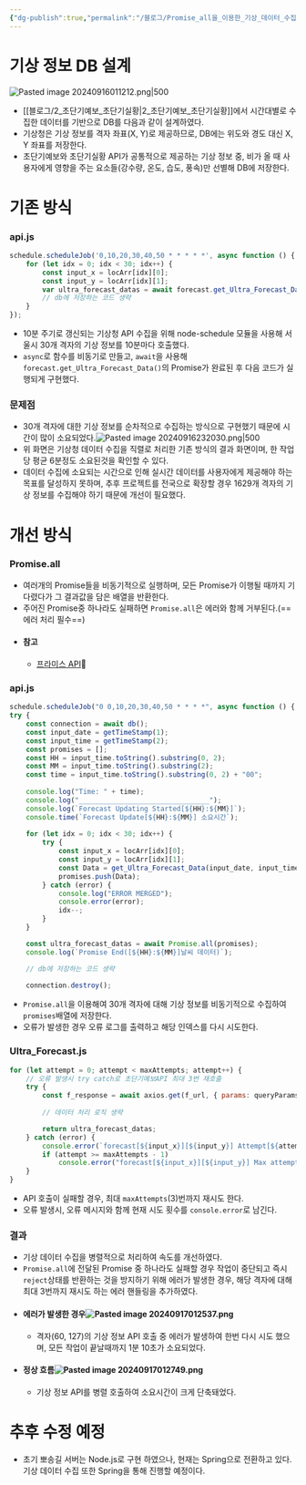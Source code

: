```yaml
---
{"dg-publish":true,"permalink":"/블로그/Promise_all을_이용한_기상_데이터_수집_개선기/","created":"2024-09-16T00:55:01.946+09:00"}
---
```


# 기상 정보 DB 설계
![Pasted image 20240916011212.png|500](/img/user/%EB%B8%94%EB%A1%9C%EA%B7%B8/Pasted%20image%2020240916011212.png)
- [[블로그/2_초단기예보_초단기실황\|2_초단기예보_초단기실황]]에서 시간대별로 수집한 데이터를 기반으로 DB를 다음과 같이 설계하였다.
- 기상청은 기상 정보를 격자 좌표(X, Y)로 제공하므로, DB에는 위도와 경도 대신 X, Y 좌표를 저장한다.
- 초단기예보와 초단기실황 API가 공통적으로 제공하는 기상 정보 중, 비가 올 때 사용자에게 영향을 주는 요소들(강수량, 온도, 습도, 풍속)만 선별해 DB에 저장한다.
# 기존 방식
### api.js
``` javascript
schedule.scheduleJob('0,10,20,30,40,50 * * * * *', async function () { 
	for (let idx = 0; idx < 30; idx++) { 
		const input_x = locArr[idx][0]; 
		const input_y = locArr[idx][1]; 
		var ultra_forecast_datas = await forecast.get_Ultra_Forecast_Data(input_date, input_time, input_x, input_y); 
		// db에 저장하는 코드 생략
	} 
});
```
- 10분 주기로 갱신되는 기상청 API 수집을 위해 node-schedule 모듈을 사용해 서울시 30개 격자의 기상 정보를 10분마다 호출했다.
- `async`로 함수를 비동기로 만들고, `await`을 사용해  `forecast.get_Ultra_Forecast_Data()`의 Promise가 완료된 후 다음 코드가 실행되게 구현했다.
### 문제점
- 30개 격자에 대한 기상 정보를 순차적으로 수집하는 방식으로 구현했기 때문에 시간이 많이 소요되었다.![Pasted image 20240916232030.png|500](/img/user/%EB%B8%94%EB%A1%9C%EA%B7%B8/Pasted%20image%2020240916232030.png)
- 위 화면은 기상청 데이터 수집을 직렬로 처리한 기존 방식의 결과 화면이며, 한 작업 당 평균 6분정도 소요된것을 확인할 수 있다.
- 데이터 수집에 소요되는 시간으로 인해 실시간 데이터를 사용자에게 제공해야 하는 목표를 달성하지 못하며, 추후 프로젝트를 전국으로 확장할 경우 1629개 격자의 기상 정보를 수집해야 하기 때문에 개선이 필요했다.
# 개선 방식
### Promise.all
- 여러개의 Promise들을 비동기적으로 실행하며, 모든 Promise가 이행될 때까지 기다렸다가 그 결과값을 담은 배열을 반환한다.
- 주어진 Promise중 하나라도 실패하면 `Promise.all`은 에러와 함께 거부된다.(==에러 처리 필수==)
- #### 참고
	- [프라미스 API](https://ko.javascript.info/promise-api)
### api.js
``` javascript
schedule.scheduleJob("0 0,10,20,30,40,50 * * * *", async function () {
try {
	const connection = await db();
	const input_date = getTimeStamp(1);
	const input_time = getTimeStamp(2);
	const promises = [];
	const HH = input_time.toString().substring(0, 2);
	const MM = input_time.toString().substring(2);
	const time = input_time.toString().substring(0, 2) + "00";
	
	console.log("Time: " + time);
	console.log("________________________________");
	console.log(`Forecast Updating Started[${HH}:${MM}]`);
	console.time(`Forecast Update[${HH}:${MM}] 소요시간`);
	
	for (let idx = 0; idx < 30; idx++) {
		try {
			const input_x = locArr[idx][0];
			const input_y = locArr[idx][1];
			const Data = get_Ultra_Forecast_Data(input_date, input_time, input_x, input_y);
			promises.push(Data);
		} catch (error) {
			console.log("ERROR MERGED");
			console.error(error);
			idx--;
		}
	}

	const ultra_forecast_datas = await Promise.all(promises);
	console.log(`Promise End([${HH}:${MM}]날씨 데이터)`);

	// db에 저장하는 코드 생략
	
	connection.destroy();
```
- `Promise.all`을 이용해여 30개 격자에 대해 기상 정보를 비동기적으로 수집하여 `promises`배열에 저장한다.
- 오류가 발생한 경우 오류 로그를 출력하고 해당 인덱스를 다시 시도한다.
### Ultra_Forecast.js
``` javascript
for (let attempt = 0; attempt < maxAttempts; attempt++) {
	// 오류 발생시 try catch로 초단기예보API 최대 3번 재호출
	try {
		const f_response = await axios.get(f_url, { params: queryParams });
	
		// 데이터 처리 로직 생략

		return ultra_forecast_datas;
	} catch (error) {
		console.error(`forecast[${input_x}][${input_y}] Attempt[${attempt}] failed`, error);
		if (attempt >= maxAttempts - 1)
			console.error("forecast[${input_x}][${input_y}] Max attempts 초과");
	}
}

```
- API 호출이 실패할 경우, 최대 `maxAttempts`(3)번까지 재시도 한다.
- 오류 발생시, 오류 메시지와 함께 현재 시도 횟수를 `console.error`로 남긴다.
### 결과
- 기상 데이터 수집을 병렬적으로 처리하여 속도를 개선하였다.
- `Promise.all`에 전달된 Promise 중 하나라도 실패할 경우 작업이 중단되고 즉시 `reject`상태를 반환하는 것을 방지하기 위해 에러가 발생한 경우, 해당 격자에 대해 최대 3번까지 재시도 하는 에러 핸들링을 추가하였다.
- #### 에러가 발생한 경우![Pasted image 20240917012537.png](/img/user/%EB%B8%94%EB%A1%9C%EA%B7%B8/Pasted%20image%2020240917012537.png)
	- 격자(60, 127)의 기상 정보 API 호출 중 에러가 발생하여 한번 다시 시도 했으며, 모든 작업이 끝날때까지 1분 10초가 소요되었다.
- #### 정상 흐름![Pasted image 20240917012749.png](/img/user/%EB%B8%94%EB%A1%9C%EA%B7%B8/Pasted%20image%2020240917012749.png)
	- 기상 정보 API를 병렬 호출하여 소요시간이 크게 단축돼었다.
# 추후 수정 예정
- 초기 뽀송길 서버는 Node.js로 구현 하였으나, 현재는 Spring으로 전환하고 있다. 기상 데이터 수집 또한 Spring을 통해 진행할 예정이다.